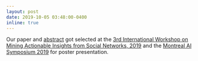 ```yaml
---
layout: post
date: 2019-10-05 03:48:00-0400
inline: true
---
```


Our paper and [abstract](https://montrealaisymposium.wordpress.com/accepted-papers-2019/) got selected at the [3rd International Workshop on Mining Actionable Insights from Social Networks, 2019](https://dl.acm.org/doi/10.1145/3341981.3350529) and the [Montreal AI Symposium 2019](https://montrealaisymposium.wordpress.com/mais2019/) for poster presentation.
